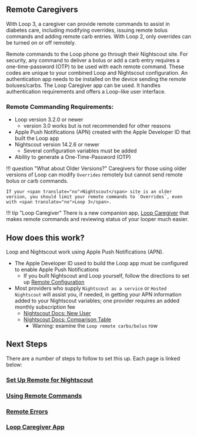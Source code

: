 ## Remote Caregivers

With <span translate="no">Loop</span> 3, a caregiver can provide remote commands to assist in diabetes care, including modifying overrides, issuing remote bolus commands and adding remote carb entries. With <span translate="no">Loop</span> 2, only overrides can be turned on or off remotely.

Remote commands to the <span translate="no">Loop</span> phone go through their <span translate="no">Nightscout</span> site. For security, any command to deliver a bolus or add a carb entry requires a one-time-password (OTP) to be used with each remote command. These codes are unique to your combined <span translate="no">Loop</span> and <span translate="no">Nightscout</span> configuration. An authentication app needs to be installed on the device sending the remote boluses/carbs. The <span translate="no">Loop Caregiver</span> app can be used. It handles authentication requirements and offers a <span translate="no">Loop</span>-like user interface.

### Remote Commanding Requirements:

* <span translate="no">Loop</span> version 3.2.0 or newer
    * version 3.0 works but is not recommended for other reasons
* <span translate="no">Apple Push Notifications</span> (</span>APN</span>) created with the <span translate="no">Apple Developer ID</span> that built the <span translate="no">Loop</span> app
* <span translate="no">Nightscout</span> version 14.2.6 or newer
    * Several configuration variables must be added
* Ability to generate a One-Time-Password (OTP)

!!! question "What about Older Versions?"
    Caregivers for those using older versions of Loop can modify `Overrides` remotely but cannot send remote bolus or carb commands.

    If your <span translate="no">Nightscout</span> site is an older version, you should limit your remote commands to `Overrides`, even with <span translate="no">Loop 3</span>.

!!! tip "<span translate="no">Loop Caregiver</span>"
    There is a new companion app, [<span translate="no">Loop Caregiver</span>](loop-caregiver.md) that makes remote commands and reviewing status of your looper much easier.

## How does this work?

<span translate="no">Loop</span> and <span translate="no">Nightscout</span> work using <span translate="no">Apple Push Notifications</span> (APN).

* The <span translate="no">Apple Developer ID</span> used to build the <span translate="no">Loop</span> app must be configured to enable <span translate="no">Apple Push Notifications</span>
    * If you built <span translate="no">Nightscout</span> and <span translate="no">Loop</span> yourself, follow the directions to set up [Remote Configuration](remote-config.md)
* Most providers who supply `Nightscout as a service` or `Hosted Nightscout` will assist you, if needed, in getting your APN information added to your <span translate="no">Nightscout</span> variables; one provider requires an added monthly subscription fee
    * [Nightscout Docs: New User](https://nightscout.github.io/nightscout/new_user)
    * [Nightscout Docs: Comparison Table](https://nightscout.github.io/nightscout/new_user/#vendors-comparison-table)
        * Warning: examine the `Loop remote carbs/bolus` row

## Next Steps

There are a number of steps to follow to set this up. Each page is linked below:

### [Set Up Remote for Nightscout](remote-config.md)

### [Using Remote Commands](remote-commands.md)

### [Remote Errors](remote-errors.md)

### [<span translate="no">Loop Caregiver</span> App](loop-caregiver.md)
